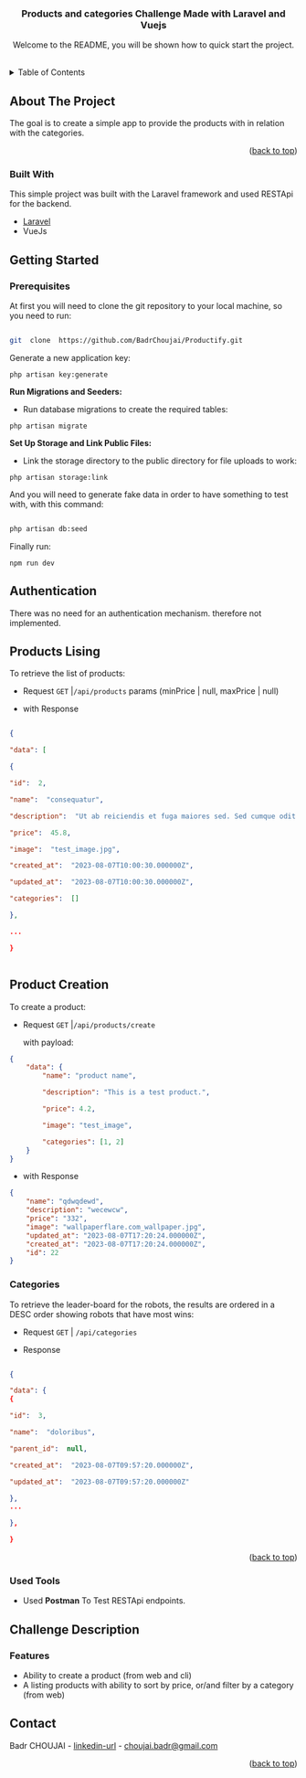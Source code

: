 <div  align="center">

<h3  align="center">Products and categories Challenge Made with Laravel and Vuejs</h3>

<p  align="center">

Welcome to the README, you will be shown how to quick start the project.

</p>

<br />

</div>

<!-- TABLE OF CONTENTS -->

<details>

<summary>Table of Contents</summary>

<ol>

<li>

<a  href="#about-the-project">About The Project</a>

<ul>

<li><a  href="#built-with">Built With</a></li>

</ul>

</li>

<li>

<a  href="#getting-started">Getting Started</a>

<ul>

<li><a  href="#prerequisites">Prerequisites</a></li>

<li><a  href="#installations">Installation</a></li>

</ul>

</li>

<li><a  href="#Used-Tools">Used Tools</a></li>

<li><a  href="#Challenge-Description">Challenge Description</a></li>

<li><a  href="#Contact">Contact Me</a></li>

</ol>

</details>

<!-- ABOUT THE PROJECT -->

## About The Project

The goal is to create a simple app to provide the products with in relation with the categories.

<p  align="right">(<a  href="#readme-top">back to top</a>)</p>

### Built With

This simple project was built with the Laravel framework and used RESTApi for the backend.

-   [Laravel][laravel-url]
-   VueJs

<!-- GETTING STARTED -->

## Getting Started

### Prerequisites

At first you will need to clone the git repository to your local machine, so you need to run:

```sh

git  clone  https://github.com/BadrChoujai/Productify.git

```

Generate a new application key:

```
php artisan key:generate
```

**Run Migrations and Seeders:**

-   Run database migrations to create the required tables:

```
php artisan migrate
```

**Set Up Storage and Link Public Files:**

-   Link the storage directory to the public directory for file uploads to work:

```
php artisan storage:link
```

And you will need to generate fake data in order to have something to test with, with this command:

```bash

php artisan db:seed

```

Finally run:

```
npm run dev
```

## Authentication

There was no need for an authentication mechanism. therefore not implemented.

## Products Lising

To retrieve the list of products:

-   Request `GET` |`/api/products` params (minPrice | null, maxPrice | null)

-   with Response

```json

{

"data": [

{

"id":  2,

"name":  "consequatur",

"description":  "Ut ab reiciendis et fuga maiores sed. Sed cumque odit eos libero. Id sequi quia sit quod. Veritatis culpa animi voluptatem dolore.",

"price":  45.8,

"image":  "test_image.jpg",

"created_at":  "2023-08-07T10:00:30.000000Z",

"updated_at":  "2023-08-07T10:00:30.000000Z",

"categories":  []

},

...

}



```

## Product Creation

To create a product:

-   Request `GET` |`/api/products/create`

    with payload:

```json
{
    "data": {
        "name": "product name",

        "description": "This is a test product.",

        "price": 4.2,

        "image": "test_image",

        "categories": [1, 2]
    }
}
```

-   with Response

```json
{
    "name": "qdwqdewd",
    "description": "wecewcw",
    "price": "332",
    "image": "wallpaperflare.com_wallpaper.jpg",
    "updated_at": "2023-08-07T17:20:24.000000Z",
    "created_at": "2023-08-07T17:20:24.000000Z",
    "id": 22
}
```

### Categories

To retrieve the leader-board for the robots, the results are ordered in a DESC order showing robots that have most wins:

-   Request `GET` | `/api/categories`

-   Response

```json

{

"data": {
{

"id":  3,

"name":  "doloribus",

"parent_id":  null,

"created_at":  "2023-08-07T09:57:20.000000Z",

"updated_at":  "2023-08-07T09:57:20.000000Z"

},
...

},

}

```

<p  align="right">(<a  href="#readme-top">back to top</a>)</p>

### Used Tools

-   Used **Postman** To Test RESTApi endpoints.

## Challenge Description

### Features

-   Ability to create a product (from web and cli)
-   A listing products with ability to sort by price, or/and filter by a category (from web)

<!-- CONTACT -->

## Contact

Badr CHOUJAI - [linkedin-url] - choujai.badr@gmail.com

<p  align="right">(<a  href="#readme-top">back to top</a>)</p>

<!-- MARKDOWN LINKS & IMAGES -->

[linkedin-url]: https://linkedin.com/in/choujai-badr
[laravel.com]: https://img.shields.io/badge/Laravel-FF2D20?style=for-the-badge&logo=laravel&logoColor=white
[laravel-url]: https://laravel.com
